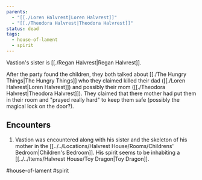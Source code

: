 ```yaml
---
parents:
  - "[[./Loren Halvrest|Loren Halvrest]]"
  - "[[./Theodora Halvrest|Theodora Halvrest]]"
status: dead
tags:
  - house-of-lament
  - spirit
---
```



Vastion's sister is [[./Regan Halvrest|Regan Halvrest]].

After the party found the children, they both talked about [[./The Hungry Things|The Hungry Things]] who they claimed killed their dad ([[./Loren Halvrest|Loren Halvrest]]) and possibly their mom ([[./Theodora Halvrest|Theodora Halvrest]]). They claimed that there mother had put them in their room and "prayed really hard" to keep them safe (possibly the magical lock on the door?).

## Encounters
1. Vastion was encountered along with his sister and the skeleton of his mother in the [[../../Locations/Halvrest House/Rooms/Childrens' Bedroom|Children's Bedroom]]. His spirit seems to be inhabiting a [[../../Items/Halvrest House/Toy Dragon|Toy Dragon]].

#house-of-lament #spirit